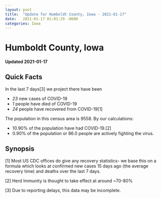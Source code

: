 ```yaml
---
layout: post
title:  "Update for Humboldt County, Iowa - 2021-01-17"
date:   2021-01-17 01:01:29 -0600
categories: Iowa
---
```


# Humboldt County, Iowa
#### Updated 2021-01-17

## Quick Facts

In the last 7 days[3] we project there have been
- *23* new cases of COVID-19
- *1* people have died of COVID-19
- *24* people have recovered from COVID-19[1]

The population in this census area is 9558. By our calculations:
- 10.90% of the population have had COVID-19.[2]
- 0.90% of the population or 86.0 people are actively fighting the virus.

## Synopsis




[1] Most US CDC offices do give any recovery statistics- we base this on a formula which looks at confirmed new cases
15 days ago (the average recovery time) and deaths over the last 7 days.

[2] Herd Immunity is thought to take effect at around ~70-80%

[3] Due to reporting delays, this data may be incomplete.
 
    